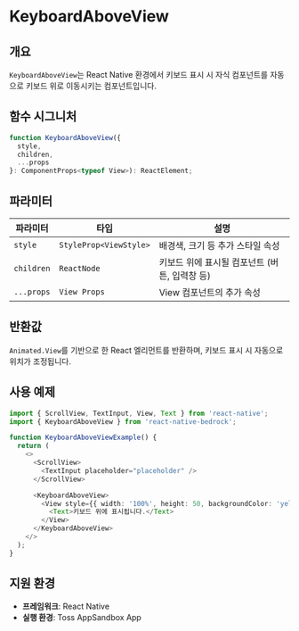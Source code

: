 # KeyboardAboveView

## 개요

`KeyboardAboveView`는 React Native 환경에서 키보드 표시 시 자식 컴포넌트를 자동으로 키보드 위로 이동시키는 컴포넌트입니다.

## 함수 시그니처

```typescript
function KeyboardAboveView({
  style,
  children,
  ...props
}: ComponentProps<typeof View>): ReactElement;
```

## 파라미터

| 파라미터 | 타입 | 설명 |
|---------|------|------|
| `style` | `StyleProp<ViewStyle>` | 배경색, 크기 등 추가 스타일 속성 |
| `children` | `ReactNode` | 키보드 위에 표시될 컴포넌트 (버튼, 입력창 등) |
| `...props` | `View Props` | View 컴포넌트의 추가 속성 |

## 반환값

`Animated.View`를 기반으로 한 React 엘리먼트를 반환하며, 키보드 표시 시 자동으로 위치가 조정됩니다.

## 사용 예제

```typescript
import { ScrollView, TextInput, View, Text } from 'react-native';
import { KeyboardAboveView } from 'react-native-bedrock';

function KeyboardAboveViewExample() {
  return (
    <>
      <ScrollView>
        <TextInput placeholder="placeholder" />
      </ScrollView>

      <KeyboardAboveView>
        <View style={{ width: '100%', height: 50, backgroundColor: 'yellow' }}>
          <Text>키보드 위에 표시됩니다.</Text>
        </View>
      </KeyboardAboveView>
    </>
  );
}
```

## 지원 환경

- **프레임워크**: React Native
- **실행 환경**: Toss AppSandbox App
